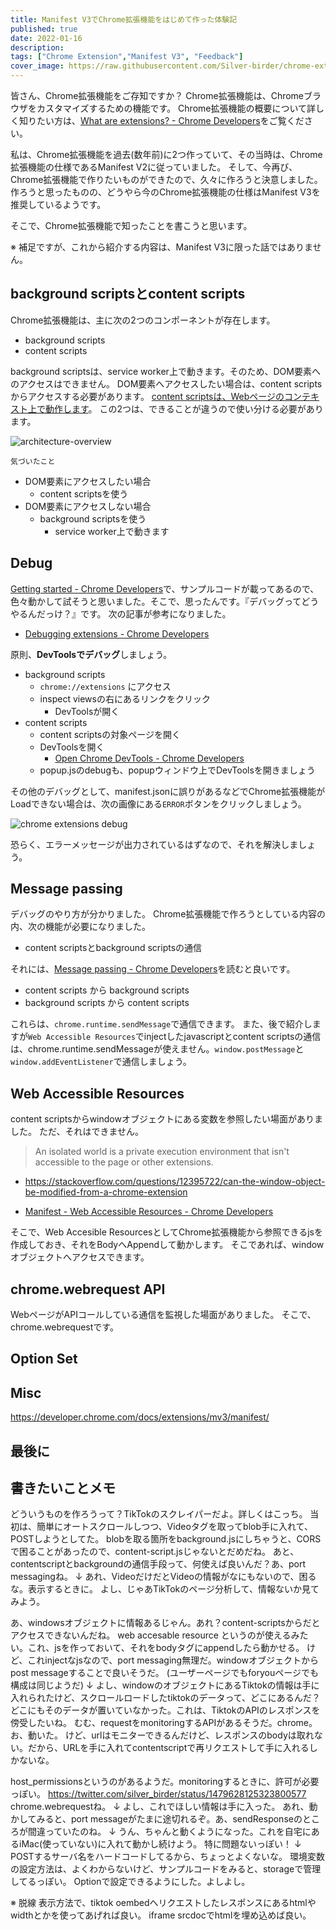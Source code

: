 ```yaml
---
title: Manifest V3でChrome拡張機能をはじめて作った体験記
published: true
date: 2022-01-16
description: 
tags: ["Chrome Extension","Manifest V3", "Feedback"]
cover_image: https://raw.githubusercontent.com/Silver-birder/chrome-extension-tiktok-scraping-downloader/main/overview.png
---
```


皆さん、Chrome拡張機能をご存知ですか？
Chrome拡張機能は、Chromeブラウザをカスタマイズするための機能です。
Chrome拡張機能の概要について詳しく知りたい方は、[What are extensions? - Chrome Developers](https://developer.chrome.com/docs/extensions/mv3/overview/)をご覧ください。

私は、Chrome拡張機能を過去(数年前)に2つ作っていて、その当時は、Chrome拡張機能の仕様であるManifest V2に従っていました。
そして、今再び、Chrome拡張機能で作りたいものができたので、久々に作ろうと決意しました。
作ろうと思ったものの、どうやら今のChrome拡張機能の仕様はManifest V3を推奨しているようです。

そこで、Chrome拡張機能で知ったことを書こうと思います。

※ 補足ですが、これから紹介する内容は、Manifest V3に限った話ではありません。

## background scriptsとcontent scripts

Chrome拡張機能は、主に次の2つのコンポーネントが存在します。

* background scripts
* content scripts

background scriptsは、service worker上で動きます。そのため、DOM要素へのアクセスはできません。
DOM要素へアクセスしたい場合は、content scriptsからアクセスする必要があります。
[content scriptsは、Webページのコンテキスト上で動作します](https://developer.chrome.com/docs/extensions/mv3/content_scripts/#:~:text=Content%20scripts%20are%20files%20that%20run%20in%20the%20context%20of%20web%20pages.)。
この2つは、できることが違うので使い分ける必要があります。

![architecture-overview](https://wd.imgix.net/image/BrQidfK9jaQyIHwdw91aVpkPiib2/CNDAVsTnJeSskIXVnSQV.png?auto=format&w=776)

`気づいたこと`

* DOM要素にアクセスしたい場合
  * content scriptsを使う
* DOM要素にアクセスしない場合
  * background scriptsを使う
    * service worker上で動きます

## Debug

[Getting started - Chrome Developers](https://developer.chrome.com/docs/extensions/mv3/getstarted/)で、サンプルコードが載ってあるので、色々動かして試そうと思いました。そこで、思ったんです。『デバッグってどうやるんだっけ？』です。
次の記事が参考になりました。

* [Debugging extensions - Chrome Developers](https://developer.chrome.com/docs/extensions/mv3/tut_debugging/)

原則、**DevToolsでデバッグ**しましょう。

* background scripts
  * `chrome://extensions` にアクセス
  * inspect viewsの右にあるリンクをクリック
    * DevToolsが開く
* content scripts
  * content scriptsの対象ページを開く
  * DevToolsを開く
    * [Open Chrome DevTools - Chrome Developers](https://developer.chrome.com/docs/devtools/open/)
  * popup.jsのdebugも、popupウィンドウ上でDevToolsを開きましょう

その他のデバッグとして、manifest.jsonに誤りがあるなどでChrome拡張機能がLoadできない場合は、次の画像にある`ERROR`ボタンをクリックしましょう。

![chrome extensions debug](https://res.cloudinary.com/silverbirder/image/upload/v1642325181/silver-birder.github.io/blog/chrome_extensions_debug.png)

恐らく、エラーメッセージが出力されているはずなので、それを解決しましょう。

## Message passing

デバッグのやり方が分かりました。
Chrome拡張機能で作ろうとしている内容の内、次の機能が必要になりました。

* content scriptsとbackground scriptsの通信

それには、[Message passing - Chrome Developers](https://developer.chrome.com/docs/extensions/mv3/messaging/)を読むと良いです。

* content scripts から background scripts 
* background scripts から content scripts

これらは、`chrome.runtime.sendMessage`で通信できます。
また、後で紹介しますが`Web Accessible Resources`でinjectしたjavascriptとcontent scriptsの通信は、chrome.runtime.sendMessageが使えません。`window.postMessage`と`window.addEventListener`で通信しましょう。

## Web Accessible Resources

content scriptsからwindowオブジェクトにある変数を参照したい場面がありました。
ただ、それはできません。

> An isolated world is a private execution environment that isn't accessible to the page or other extensions. 

* https://stackoverflow.com/questions/12395722/can-the-window-object-be-modified-from-a-chrome-extension

* [Manifest - Web Accessible Resources - Chrome Developers](https://developer.chrome.com/docs/extensions/mv3/manifest/web_accessible_resources/)

そこで、Web Accesible ResourcesとしてChrome拡張機能から参照できるjsを作成しておき、それをBodyへAppendして動かします。
そこであれば、windowオブジェクトへアクセスできます。

## chrome.webrequest API

WebページがAPIコールしている通信を監視した場面がありました。
そこで、chrome.webrequestです。

## Option Set

## Misc

https://developer.chrome.com/docs/extensions/mv3/manifest/

## 最後に


## 書きたいことメモ

どういうものを作ろうって？TikTokのスクレイパーだよ。詳しくはこっち。
当初は、簡単にオートスクロールしつつ、Videoタグを取ってblob手に入れて、POSTしようとしてた。
blobを取る箇所をbackground.jsにしちゃうと、CORSで困ることがあったので、content-script.jsじゃないとだめだね。
あと、contentscriptとbackgroundの通信手段って、何使えば良いんだ？あ、port messagingね。
↓
あれ、VideoだけだとVideoの情報がなにもないので、困るな。表示するときに。
よし、じゃあTikTokのページ分析して、情報ないか見てみよう。

あ、windowsオブジェクトに情報あるじゃん。あれ？content-scriptsからだとアクセスできないんだね。
web accesable resource というのが使えるみたい。これ、jsを作っておいて、それをbodyタグにappendしたら動かせる。
けど、これinjectなjsなので、port messaging無理だ。windowオブジェクトからpost messageすることで良いそうだ。
(ユーザーページでもforyouページでも構成は同じようだ)
↓
よし、windowのオブジェクトにあるTiktokの情報は手に入れられたけど、スクロールロードしたtiktokのデータって、どこにあるんだ？
どこにもそのデータが置いていなかった。これは、TiktokのAPIのレスポンスを傍受したいね。
むむ、requestをmonitoringするAPIがあるそうだ。chrome。お、動いた。
けど、urlはモニターできるんだけど、レスポンスのbodyは取れない。だから、URLを手に入れてcontentscriptで再リクエストして手に入れるしかないな。

host_permissionsというのがあるようだ。monitoringするときに、許可が必要っぽい。
https://twitter.com/silver_birder/status/1479628125323800577
chrome.webrequestね。
↓
よし、これでほしい情報は手に入った。
あれ、動かしてみると、port messageがたまに途切れるぞ。あ、sendResponseのところが間違っていたのね。
↓
うん、ちゃんと動くようになった。これを自宅にあるiMac(使っていない)に入れて動かし続けよう。
特に問題ないっぽい！
↓
POSTするサーバ名をハードコードしてるから、ちょっとよくないな。
環境変数の設定方法は、よくわからないけど、サンプルコードをみると、storageで管理してるっぽい。
Optionで設定できるようにした。よしよし。

※ 脱線
表示方法で、tiktok oembedへリクエストしたレスポンスにあるhtmlやwidthとかを使ってあげれば良い。
iframe srcdocでhtmlを埋め込めば良い。